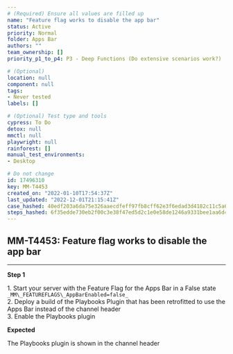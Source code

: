 ```yaml
---
# (Required) Ensure all values are filled up
name: "Feature flag works to disable the app bar"
status: Active
priority: Normal
folder: Apps Bar
authors: ""
team_ownership: []
priority_p1_to_p4: P3 - Deep Functions (Do extensive scenarios work?)

# (Optional)
location: null
component: null
tags: 
- Never tested
labels: []

# (Optional) Test type and tools
cypress: To Do
detox: null
mmctl: null
playwright: null
rainforest: []
manual_test_environments: 
- Desktop

# Do not change
id: 17496310
key: MM-T4453
created_on: "2022-01-10T17:54:37Z"
last_updated: "2022-12-01T21:15:41Z"
case_hashed: 40edf203a6da75e326aaecdfeff97fb8cff62e3f6edad3d4182c11c5a6023de092a959d76c0b57129a0b6048c111f35f
steps_hashed: 6f35edde730eb2f00c3e38f47ed5d2c1e0e58de1246a9331bee1aa6d476f1d0e3326bc7870b42bf53e264b05d9070a00
---
```


<!-- (Auto-generated) Based on frontmatter's "key" and "name" -->

## MM-T4453: Feature flag works to disable the app bar

---

**Step 1**

1\. Start your server with the Feature Flag for the Apps Bar in a False state `_MM\_FEATUREFLAGS\_AppBarEnabled=false_`\
2\. Deploy a build of the Playbooks Plugin that has been retrofitted to use the Apps Bar instead of the channel header\
3\. Enable the Playbooks plugin

**Expected**

The Playbooks plugin is shown in the channel header
